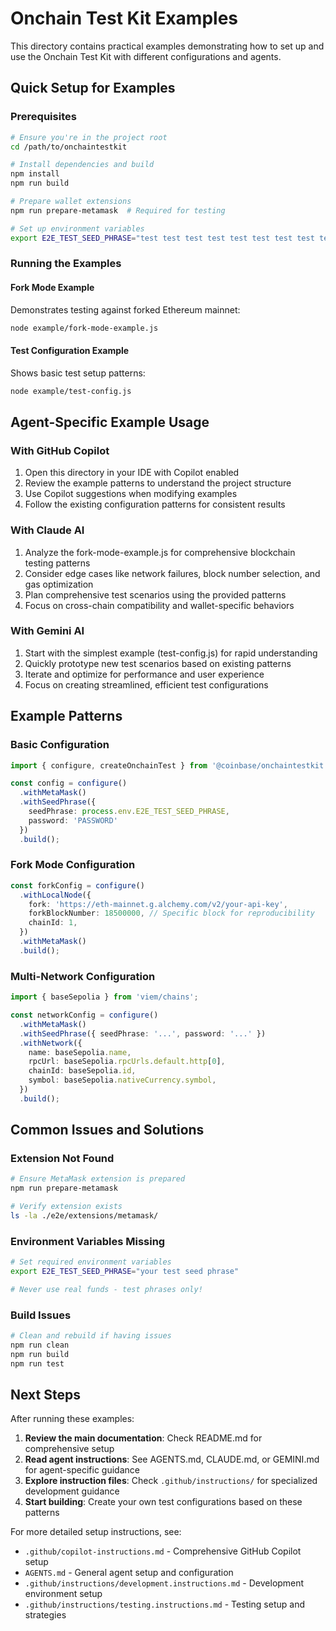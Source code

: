 # Onchain Test Kit Examples

This directory contains practical examples demonstrating how to set up and use the Onchain Test Kit with different configurations and agents.

## Quick Setup for Examples

### Prerequisites
```bash
# Ensure you're in the project root
cd /path/to/onchaintestkit

# Install dependencies and build
npm install
npm run build

# Prepare wallet extensions
npm run prepare-metamask  # Required for testing

# Set up environment variables
export E2E_TEST_SEED_PHRASE="test test test test test test test test test test test junk"
```

### Running the Examples

#### Fork Mode Example
Demonstrates testing against forked Ethereum mainnet:
```bash
node example/fork-mode-example.js
```

#### Test Configuration Example  
Shows basic test setup patterns:
```bash
node example/test-config.js
```

## Agent-Specific Example Usage

### With GitHub Copilot
1. Open this directory in your IDE with Copilot enabled
2. Review the example patterns to understand the project structure
3. Use Copilot suggestions when modifying examples
4. Follow the existing configuration patterns for consistent results

### With Claude AI
1. Analyze the fork-mode-example.js for comprehensive blockchain testing patterns
2. Consider edge cases like network failures, block number selection, and gas optimization
3. Plan comprehensive test scenarios using the provided patterns
4. Focus on cross-chain compatibility and wallet-specific behaviors

### With Gemini AI
1. Start with the simplest example (test-config.js) for rapid understanding
2. Quickly prototype new test scenarios based on existing patterns
3. Iterate and optimize for performance and user experience
4. Focus on creating streamlined, efficient test configurations

## Example Patterns

### Basic Configuration
```typescript
import { configure, createOnchainTest } from '@coinbase/onchaintestkit';

const config = configure()
  .withMetaMask()
  .withSeedPhrase({
    seedPhrase: process.env.E2E_TEST_SEED_PHRASE,
    password: 'PASSWORD'
  })
  .build();
```

### Fork Mode Configuration
```typescript
const forkConfig = configure()
  .withLocalNode({
    fork: 'https://eth-mainnet.g.alchemy.com/v2/your-api-key',
    forkBlockNumber: 18500000, // Specific block for reproducibility
    chainId: 1,
  })
  .withMetaMask()
  .build();
```

### Multi-Network Configuration
```typescript
import { baseSepolia } from 'viem/chains';

const networkConfig = configure()
  .withMetaMask()
  .withSeedPhrase({ seedPhrase: '...', password: '...' })
  .withNetwork({
    name: baseSepolia.name,
    rpcUrl: baseSepolia.rpcUrls.default.http[0],
    chainId: baseSepolia.id,
    symbol: baseSepolia.nativeCurrency.symbol,
  })
  .build();
```

## Common Issues and Solutions

### Extension Not Found
```bash
# Ensure MetaMask extension is prepared
npm run prepare-metamask

# Verify extension exists
ls -la ./e2e/extensions/metamask/
```

### Environment Variables Missing
```bash
# Set required environment variables
export E2E_TEST_SEED_PHRASE="your test seed phrase"

# Never use real funds - test phrases only!
```

### Build Issues
```bash
# Clean and rebuild if having issues
npm run clean
npm run build
npm run test
```

## Next Steps

After running these examples:
1. **Review the main documentation**: Check README.md for comprehensive setup
2. **Read agent instructions**: See AGENTS.md, CLAUDE.md, or GEMINI.md for agent-specific guidance
3. **Explore instruction files**: Check `.github/instructions/` for specialized development guidance
4. **Start building**: Create your own test configurations based on these patterns

For more detailed setup instructions, see:
- `.github/copilot-instructions.md` - Comprehensive GitHub Copilot setup
- `AGENTS.md` - General agent setup and configuration
- `.github/instructions/development.instructions.md` - Development environment setup
- `.github/instructions/testing.instructions.md` - Testing setup and strategies